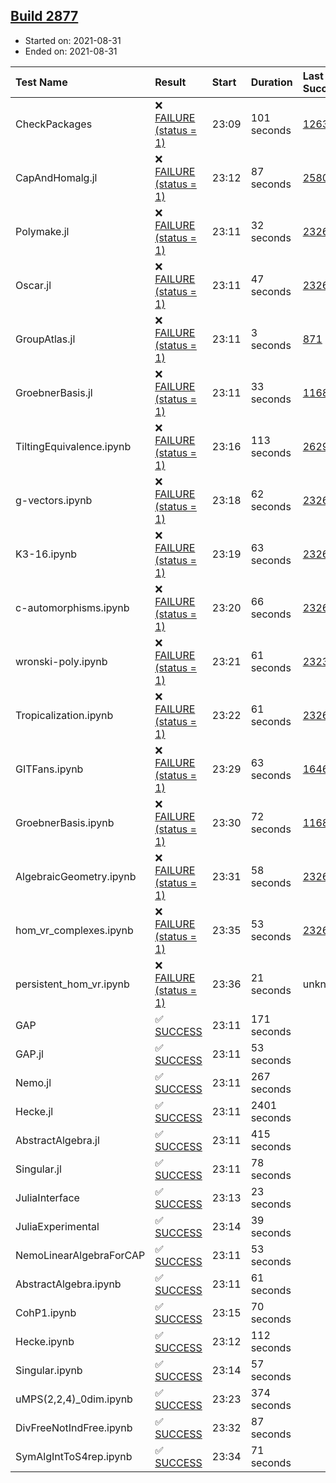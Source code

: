 ## [Build 2877](https://oscarci.mathematik.uni-kl.de/job/oscar-stable/2877/)

* Started on: 2021-08-31
* Ended on: 2021-08-31

| Test Name    | Result | Start | Duration | Last Success | First Failure |
|:-------------|:-------|:------|:---------|:-------------|:--------------|
| CheckPackages | ❌ [FAILURE (status = 1)](https://oscarci.mathematik.uni-kl.de/job/oscar-stable/2877/artifact/logs/build-2877/CheckPackages.log) | 23:09 | 101 seconds | [1263](https://oscarci.mathematik.uni-kl.de/job/oscar-stable/1263/) | [1264](https://oscarci.mathematik.uni-kl.de/job/oscar-stable/1264/) |
| CapAndHomalg.jl | ❌ [FAILURE (status = 1)](https://oscarci.mathematik.uni-kl.de/job/oscar-stable/2877/artifact/logs/build-2877/CapAndHomalg.jl.log) | 23:12 | 87 seconds | [2580](https://oscarci.mathematik.uni-kl.de/job/oscar-stable/2580/) | [2581](https://oscarci.mathematik.uni-kl.de/job/oscar-stable/2581/) |
| Polymake.jl | ❌ [FAILURE (status = 1)](https://oscarci.mathematik.uni-kl.de/job/oscar-stable/2877/artifact/logs/build-2877/Polymake.jl.log) | 23:11 | 32 seconds | [2326](https://oscarci.mathematik.uni-kl.de/job/oscar-stable/2326/) | [2327](https://oscarci.mathematik.uni-kl.de/job/oscar-stable/2327/) |
| Oscar.jl | ❌ [FAILURE (status = 1)](https://oscarci.mathematik.uni-kl.de/job/oscar-stable/2877/artifact/logs/build-2877/Oscar.jl.log) | 23:11 | 47 seconds | [2326](https://oscarci.mathematik.uni-kl.de/job/oscar-stable/2326/) | [2327](https://oscarci.mathematik.uni-kl.de/job/oscar-stable/2327/) |
| GroupAtlas.jl | ❌ [FAILURE (status = 1)](https://oscarci.mathematik.uni-kl.de/job/oscar-stable/2877/artifact/logs/build-2877/GroupAtlas.jl.log) | 23:11 | 3 seconds | [871](https://oscarci.mathematik.uni-kl.de/job/oscar-stable/871/) | [872](https://oscarci.mathematik.uni-kl.de/job/oscar-stable/872/) |
| GroebnerBasis.jl | ❌ [FAILURE (status = 1)](https://oscarci.mathematik.uni-kl.de/job/oscar-stable/2877/artifact/logs/build-2877/GroebnerBasis.jl.log) | 23:11 | 33 seconds | [1168](https://oscarci.mathematik.uni-kl.de/job/oscar-stable/1168/) | [1169](https://oscarci.mathematik.uni-kl.de/job/oscar-stable/1169/) |
| TiltingEquivalence.ipynb | ❌ [FAILURE (status = 1)](https://oscarci.mathematik.uni-kl.de/job/oscar-stable/2877/artifact/logs/build-2877/TiltingEquivalence.ipynb.log) | 23:16 | 113 seconds | [2629](https://oscarci.mathematik.uni-kl.de/job/oscar-stable/2629/) | [2630](https://oscarci.mathematik.uni-kl.de/job/oscar-stable/2630/) |
| g-vectors.ipynb | ❌ [FAILURE (status = 1)](https://oscarci.mathematik.uni-kl.de/job/oscar-stable/2877/artifact/logs/build-2877/g-vectors.ipynb.log) | 23:18 | 62 seconds | [2326](https://oscarci.mathematik.uni-kl.de/job/oscar-stable/2326/) | [2327](https://oscarci.mathematik.uni-kl.de/job/oscar-stable/2327/) |
| K3-16.ipynb | ❌ [FAILURE (status = 1)](https://oscarci.mathematik.uni-kl.de/job/oscar-stable/2877/artifact/logs/build-2877/K3-16.ipynb.log) | 23:19 | 63 seconds | [2326](https://oscarci.mathematik.uni-kl.de/job/oscar-stable/2326/) | [2327](https://oscarci.mathematik.uni-kl.de/job/oscar-stable/2327/) |
| c-automorphisms.ipynb | ❌ [FAILURE (status = 1)](https://oscarci.mathematik.uni-kl.de/job/oscar-stable/2877/artifact/logs/build-2877/c-automorphisms.ipynb.log) | 23:20 | 66 seconds | [2326](https://oscarci.mathematik.uni-kl.de/job/oscar-stable/2326/) | [2327](https://oscarci.mathematik.uni-kl.de/job/oscar-stable/2327/) |
| wronski-poly.ipynb | ❌ [FAILURE (status = 1)](https://oscarci.mathematik.uni-kl.de/job/oscar-stable/2877/artifact/logs/build-2877/wronski-poly.ipynb.log) | 23:21 | 61 seconds | [2323](https://oscarci.mathematik.uni-kl.de/job/oscar-stable/2323/) | [2324](https://oscarci.mathematik.uni-kl.de/job/oscar-stable/2324/) |
| Tropicalization.ipynb | ❌ [FAILURE (status = 1)](https://oscarci.mathematik.uni-kl.de/job/oscar-stable/2877/artifact/logs/build-2877/Tropicalization.ipynb.log) | 23:22 | 61 seconds | [2326](https://oscarci.mathematik.uni-kl.de/job/oscar-stable/2326/) | [2327](https://oscarci.mathematik.uni-kl.de/job/oscar-stable/2327/) |
| GITFans.ipynb | ❌ [FAILURE (status = 1)](https://oscarci.mathematik.uni-kl.de/job/oscar-stable/2877/artifact/logs/build-2877/GITFans.ipynb.log) | 23:29 | 63 seconds | [1646](https://oscarci.mathematik.uni-kl.de/job/oscar-stable/1646/) | [1647](https://oscarci.mathematik.uni-kl.de/job/oscar-stable/1647/) |
| GroebnerBasis.ipynb | ❌ [FAILURE (status = 1)](https://oscarci.mathematik.uni-kl.de/job/oscar-stable/2877/artifact/logs/build-2877/GroebnerBasis.ipynb.log) | 23:30 | 72 seconds | [1168](https://oscarci.mathematik.uni-kl.de/job/oscar-stable/1168/) | [1169](https://oscarci.mathematik.uni-kl.de/job/oscar-stable/1169/) |
| AlgebraicGeometry.ipynb | ❌ [FAILURE (status = 1)](https://oscarci.mathematik.uni-kl.de/job/oscar-stable/2877/artifact/logs/build-2877/AlgebraicGeometry.ipynb.log) | 23:31 | 58 seconds | [2326](https://oscarci.mathematik.uni-kl.de/job/oscar-stable/2326/) | [2327](https://oscarci.mathematik.uni-kl.de/job/oscar-stable/2327/) |
| hom_vr_complexes.ipynb | ❌ [FAILURE (status = 1)](https://oscarci.mathematik.uni-kl.de/job/oscar-stable/2877/artifact/logs/build-2877/hom_vr_complexes.ipynb.log) | 23:35 | 53 seconds | [2326](https://oscarci.mathematik.uni-kl.de/job/oscar-stable/2326/) | [2327](https://oscarci.mathematik.uni-kl.de/job/oscar-stable/2327/) |
| persistent_hom_vr.ipynb | ❌ [FAILURE (status = 1)](https://oscarci.mathematik.uni-kl.de/job/oscar-stable/2877/artifact/logs/build-2877/persistent_hom_vr.ipynb.log) | 23:36 | 21 seconds | unknown | unknown |
| GAP | ✅ [SUCCESS](https://oscarci.mathematik.uni-kl.de/job/oscar-stable/2877/artifact/logs/build-2877/GAP.log) | 23:11 | 171 seconds |  |  |
| GAP.jl | ✅ [SUCCESS](https://oscarci.mathematik.uni-kl.de/job/oscar-stable/2877/artifact/logs/build-2877/GAP.jl.log) | 23:11 | 53 seconds |  |  |
| Nemo.jl | ✅ [SUCCESS](https://oscarci.mathematik.uni-kl.de/job/oscar-stable/2877/artifact/logs/build-2877/Nemo.jl.log) | 23:11 | 267 seconds |  |  |
| Hecke.jl | ✅ [SUCCESS](https://oscarci.mathematik.uni-kl.de/job/oscar-stable/2877/artifact/logs/build-2877/Hecke.jl.log) | 23:11 | 2401 seconds |  |  |
| AbstractAlgebra.jl | ✅ [SUCCESS](https://oscarci.mathematik.uni-kl.de/job/oscar-stable/2877/artifact/logs/build-2877/AbstractAlgebra.jl.log) | 23:11 | 415 seconds |  |  |
| Singular.jl | ✅ [SUCCESS](https://oscarci.mathematik.uni-kl.de/job/oscar-stable/2877/artifact/logs/build-2877/Singular.jl.log) | 23:11 | 78 seconds |  |  |
| JuliaInterface | ✅ [SUCCESS](https://oscarci.mathematik.uni-kl.de/job/oscar-stable/2877/artifact/logs/build-2877/JuliaInterface.log) | 23:13 | 23 seconds |  |  |
| JuliaExperimental | ✅ [SUCCESS](https://oscarci.mathematik.uni-kl.de/job/oscar-stable/2877/artifact/logs/build-2877/JuliaExperimental.log) | 23:14 | 39 seconds |  |  |
| NemoLinearAlgebraForCAP | ✅ [SUCCESS](https://oscarci.mathematik.uni-kl.de/job/oscar-stable/2877/artifact/logs/build-2877/NemoLinearAlgebraForCAP.log) | 23:11 | 53 seconds |  |  |
| AbstractAlgebra.ipynb | ✅ [SUCCESS](https://oscarci.mathematik.uni-kl.de/job/oscar-stable/2877/artifact/logs/build-2877/AbstractAlgebra.ipynb.log) | 23:11 | 61 seconds |  |  |
| CohP1.ipynb | ✅ [SUCCESS](https://oscarci.mathematik.uni-kl.de/job/oscar-stable/2877/artifact/logs/build-2877/CohP1.ipynb.log) | 23:15 | 70 seconds |  |  |
| Hecke.ipynb | ✅ [SUCCESS](https://oscarci.mathematik.uni-kl.de/job/oscar-stable/2877/artifact/logs/build-2877/Hecke.ipynb.log) | 23:12 | 112 seconds |  |  |
| Singular.ipynb | ✅ [SUCCESS](https://oscarci.mathematik.uni-kl.de/job/oscar-stable/2877/artifact/logs/build-2877/Singular.ipynb.log) | 23:14 | 57 seconds |  |  |
| uMPS(2,2,4)_0dim.ipynb | ✅ [SUCCESS](https://oscarci.mathematik.uni-kl.de/job/oscar-stable/2877/artifact/logs/build-2877/uMPS-2-2-4-_0dim.ipynb.log) | 23:23 | 374 seconds |  |  |
| DivFreeNotIndFree.ipynb | ✅ [SUCCESS](https://oscarci.mathematik.uni-kl.de/job/oscar-stable/2877/artifact/logs/build-2877/DivFreeNotIndFree.ipynb.log) | 23:32 | 87 seconds |  |  |
| SymAlgIntToS4rep.ipynb | ✅ [SUCCESS](https://oscarci.mathematik.uni-kl.de/job/oscar-stable/2877/artifact/logs/build-2877/SymAlgIntToS4rep.ipynb.log) | 23:34 | 71 seconds |  |  |
